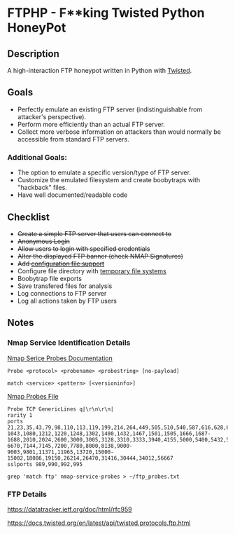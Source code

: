 # **FTPHP** - **F**\*\*king **T**wisted **P**ython **H**oney**P**ot

## Description

A high-interaction FTP honeypot written in Python with [Twisted](https://twisted.org/).

## Goals
- Perfectly emulate an existing FTP server (indistinguishable from attacker's perspective).
- Perform more efficiently than an actual FTP server.
- Collect more verbose information on attackers than would normally be accessible from standard FTP servers.

### Additional Goals:
- The option to emulate a specific version/type of FTP server.
- Customize the emulated filesystem and create boobytraps with "hackback" files.
- Have well documented/readable code

## Checklist
- ~~Create a simple FTP server that users can connect to~~
- ~~Anonymous Login~~
- ~~Allow users to login with specified credentials~~
- ~~Alter the displayed FTP banner (check NMAP Signatures)~~
- ~~Add [configuration file support](https://towardsdatascience.com/from-novice-to-expert-how-to-write-a-configuration-file-in-python-273e171a8eb3)~~
- Configure file directory with [temporary file systems](https://www.pyfilesystem.org/page/tempfs/)
- Boobytrap file exports
- Save transfered files for analysis
- Log connections to FTP server
- Log all actions taken by FTP users


## Notes

### Nmap Service Identification Details

[Nmap Serice Probes Documentation](https://nmap.org/book/vscan-fileformat.html)

`Probe <protocol> <probename> <probestring> [no-payload]`

`match <service> <pattern> [<versioninfo>]`

[Nmap Probes File](https://svn.nmap.org/nmap/nmap-service-probes)

```
Probe TCP GenericLines q|\r\n\r\n|
rarity 1
ports 21,23,35,43,79,98,110,113,119,199,214,264,449,505,510,540,587,616,628,666,731,771,782,1000,1010,1040-1043,1080,1212,1220,1248,1302,1400,1432,1467,1501,1505,1666,1687-1688,2010,2024,2600,3000,3005,3128,3310,3333,3940,4155,5000,5400,5432,5555,5570,6112,6432,6667-6670,7144,7145,7200,7780,8000,8138,9000-9003,9801,11371,11965,13720,15000-15002,18086,19150,26214,26470,31416,30444,34012,56667
sslports 989,990,992,995
```

`grep 'match ftp' nmap-service-probes > ~/ftp_probes.txt`

### FTP Details

https://datatracker.ietf.org/doc/html/rfc959

https://docs.twisted.org/en/latest/api/twisted.protocols.ftp.html
